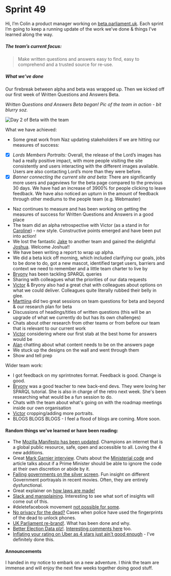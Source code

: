 # Sprint 49

Hi, I’m Colin a product manager working on [beta.parliament.uk](https://beta.parliament.uk/). Each sprint I’m going to keep a running update of the work we’ve done & things I’ve learned along the way.

##### The team’s current focus:
> Make written questions and answers easy to find, easy to comprehend and a trusted source for re-use.

##### What we’ve done
Our firebreak between alpha and beta was wrapped up. Then we kicked off our first week of Written Questions and Answers Beta.

_Written Questions and Answers Beta began! Pic of the team in action - bit blurry soz._

![Day 2 of Beta with the team](https://pbs.twimg.com/media/DabmtvUWAAErC1E.jpg:small)

What we have achieved:
* Some great work from Naz updating stakeholders if we are hitting our measures of success:
* [x] *Lords Members Portraits:* Overall, the release of the Lord’s images has had a really positive impact, with more people visiting the site consistently and users interacting with the different images available. Users are also contacting Lord’s more than they were before.
* [x] *Banner connecting the current site and beta:* There are significantly more users and pageviews for the beta page compared to the previous 30 days. We have had an increase of 3900% for people clicking to leave feedback. We have also noticed an upturn in the amount of feedback through other mediums to the people team (e.g. Webmaster)
* Naz continues to measure and has been working on getting the measures of success for Written Questions and Answers in a good place
* The team did an alpha retrospective with Victor (as a stand in for [Caroline](https://twitter.com/carolinekippler)) - new style. Constructive points emerged and have been put into action!
* We lost the fantastic [Jake](https://twitter.com/carboia?lang=en) to another team and gained the delightful [Joshua](https://twitter.com/joshuawaheed?lang=en). Welcome Joshua!!
* We have been writing a report to wrap up alpha.
* We did a beta kick off morning, which included clarifying our goals, jobs to be done to do, got a new mascot, identified target users, barriers and context we need to remember and a little team charter to live by
* [Bryony](https://twitter.com/bryonywatson1?lang=en) has been tackling SPARQL queries
* Sharing with colleagues what the priorities of our data requests
* [Victor](https://twitter.com/_victorhwang?lang=en) & Bryony also had a great chat with colleagues about options on what we could deliver. Colleagues quite literally rubbed their belly in glee.
* [Marttiina](https://twitter.com/marttiinak?lang=en) did two great sessions on team questions for beta and beyond & our research plan for beta
* Discussions of headings/titles of written questions (this will be an upgrade of what we currently do but has its own challenges)
* Chats about other research from other teams or from before our team that is relevant to our current work
* [Victor](https://twitter.com/_victorhwang?lang=en) considering where our first stab at the best home for answers would be
* [Alan](https://twitter.com/alanmayers) chatting about what content needs to be on the answers page
* We stuck up the designs on the wall and went through them
* Show and tell prep

Wider team work:
* I got feedback on my sprintnotes format. Feedback is good. Change is good.
* [Bryony](https://twitter.com/bryonywatson1?lang=en) was a good teacher to new back-end devs. They were loving her SPARQL tutorial. She is also in charge of the retro next week. She's been researching what would be a fun session to do.
* Chats with the team about what's going on with the roadmap meetings inside our own organisation
* [Victor](https://twitter.com/_victorhwang?lang=en) cropping/adding more portraits. 
* BLOGS BLOGS BLOGS - I feel a flood of blogs are coming. More soon.

#### Random things we’ve learned or have been reading:
* The [Mozilla Manifesto has been updated](https://twitter.com/mozilla/status/979359257060524032?s=19). Champions an internet that is a global public resource, safe, open and accessible to all. Loving the 4 new additions.
* Great [Mark Garnier interview](https://www.instituteforgovernment.org.uk/ministers-reflect/person/mark-garnier/). Chats about the [Ministerial code](https://www.instituteforgovernment.org.uk/blog/rising-expectations-ministerial-code?inf_contact_key=4f1696fd3144686d73f59c91092a200cb17aeebdffe7d8a62f5a6431969d0071) and article talks about if a Prime Minister should be able to ignore the code at their own discretion or abide by it.
* [Failing governments on the silver screen](https://apolitical.co/solution_article/why-is-government-in-film-always-so-bad/). Fun insight on different Government portrayals in recent movies. Often, they are entirely dysfunctional.
* Great explainer on [how laws are made!](https://mailchi.mp/078ff75c6420/here-are-the-laws-mps-are-voting-on-this-week-189823?e=dc6e28b9a6) 
* [Slack and mansplaining](https://work.qz.com/1238413/slack-analytics-will-soon-know-if-you-speak-to-men-and-women-differently/). Interesting to see what sort of insights will come out of this.
* #deletefacebook movement [not possible for some](https://freedom-to-tinker.com/2018/03/28/when-the-choice-is-to-delete-facebook-or-buy-a-loaf-of-bread/).
* [No privacy for the dead?](https://www.forbes.com/sites/thomasbrewster/2018/03/22/yes-cops-are-now-opening-iphones-with-dead-peoples-fingerprints/#3ec78a62393e) Cases when police have used the fingerprints of the dead to unlock phones.
* [UK Parliament re-brand!](https://someoneinlondon.com/projects/the-first-visual-identity-for-uk-parliament). What has been done and why.
* [Better Election Data plz!](https://gdstechnology.blog.gov.uk/2018/02/20/help-us-open-up-uk-election-data/). [Interesting comments here](https://github.com/alphagov/open-standards/issues/42) too.
* [Inflating your rating on Uber as 4 stars just ain't good enough](https://qz.com/1244155/good-luck-leaving-your-uber-driver-less-than-five-stars/) - I’ve definitely done this.

#### Announcements
I handed in my notice to embark on a new adventure. I think the team are immense and will enjoy the next few weeks together doing good stuff.
